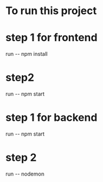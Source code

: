 # To run this project

# step 1 for frontend
run --   npm install

# step2
run --    npm start

# step 1 for backend
run --    npm start

# step 2
run --    nodemon